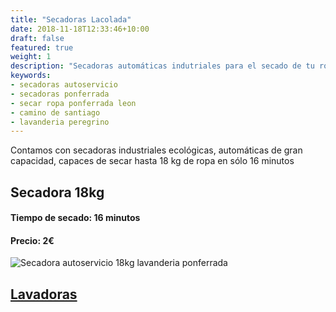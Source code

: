 ```yaml
---
title: "Secadoras Lacolada"
date: 2018-11-18T12:33:46+10:00
draft: false
featured: true
weight: 1
description: "Secadoras automáticas indutriales para el secado de tu ropa, edrednes, cojines. mantas, jarapas, sábamas, abrigos, ropa de nieve. ropa de trabajo, pereegrinos del camino de santiago, autocaravanas..."
keywords:
- secadoras autoservicio
- secadoras ponferrada
- secar ropa ponferrada leon
- camino de santiago
- lavanderia peregrino
---
```


Contamos con secadoras industriales ecológicas, automáticas de gran capacidad, capaces de secar hasta 18 kg de ropa en sólo 16 minutos
## Secadora 18kg
#### Tiempo de secado: 16 minutos
#### Precio: 2€
![Secadora autoservicio 18kg lavanderia ponferrada](/images/lavanderia-ponferrada.jpg)

## [Lavadoras](/lavadoras-secadoras-automaticas/lavadoras-industriales/)